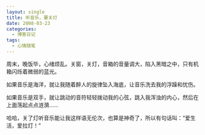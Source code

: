 ```yaml
---
layout: single
title: 听音乐，要关灯
date: 2008-03-23
categories:
  - 博客日记
tags:
  - 心情随笔
---
```


周末，晚饭毕，心绪烦乱。关窗，关灯，音箱的音量调大，陷入黑暗之中，只有机箱闪烁着微弱的蓝光。

如果音乐是海洋，就让我随着醉人的旋律坠入海底，让音乐洗去我的浮躁和忧伤。

如果音乐是双手，就让跳动的音符轻轻拨动我的心弦，跳入我浑浊的内心，然后在上面荡起点点涟漪......

哈哈，关了灯听音乐能让我这样语无伦次，也算是神奇了，所以有句话叫：“爱生活，爱拉灯！”

